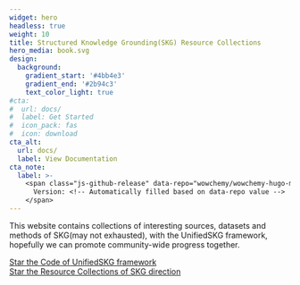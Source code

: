 ```yaml
---
widget: hero
headless: true
weight: 10
title: Structured Knowledge Grounding(SKG) Resource Collections
hero_media: book.svg
design:
  background:
    gradient_start: '#4bb4e3'
    gradient_end: '#2b94c3'
    text_color_light: true
#cta:
#  url: docs/
#  label: Get Started
#  icon_pack: fas
#  icon: download
cta_alt:
  url: docs/
  label: View Documentation
cta_note:
  label: >-
    <span class="js-github-release" data-repo="wowchemy/wowchemy-hugo-modules">
      Version: <!-- Automatically filled based on data-repo value -->
    </span>
---
```


This website contains collections of interesting sources, datasets and methods of SKG(may not exhausted), with the UnifiedSKG framework, hopefully we can promote community-wide progress together.

<a class="github-button" href="https://github.com/hkunlp/unifiedskg" data-icon="octicon-star" data-size="large" data-show-count="true" aria-label="Star the Code of UnifiedSKG framework">Star the Code of UnifiedSKG framework</a><br><a class="github-button" href="https://github.com/timothyxxx/hugo-documentation-theme" data-icon="octicon-star" data-size="large" data-show-count="true" aria-label="Star the Resource Collections of SKG direction">Star the Resource Collections of SKG direction</a><script async defer src="https://buttons.github.io/buttons.js"></script>
